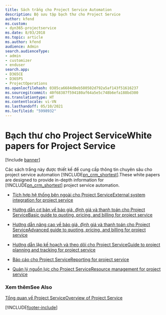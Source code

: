 ```yaml
---
title: Sách trắng cho Project Service Automation
description: Bộ sưu tập bạch thư cho Project Service
author: kfend
ms.custom:
- dyn365-projectservice
ms.date: 8/03/2018
ms.topic: article
ms.author: kfend
audience: Admin
search.audienceType:
- admin
- customizer
- enduser
search.app:
- D365CE
- D365PS
- ProjectOperations
ms.openlocfilehash: 0385ca6684d0eb580502d792a5af143f51616237
ms.sourcegitcommit: 40f68387f594180af64a5e5c748b6efa188bd300
ms.translationtype: HT
ms.contentlocale: vi-VN
ms.lasthandoff: 05/10/2021
ms.locfileid: "5998932"
---
```

# <a name="white-papers-for-project-service"></a><span data-ttu-id="331c1-103">Bạch thư cho Project Service</span><span class="sxs-lookup"><span data-stu-id="331c1-103">White papers for Project Service</span></span>

[!include [banner](../includes/psa-now-project-operations.md)]

<span data-ttu-id="331c1-104">Các sách trắng này được thiết kế để cung cấp thông tin chuyên sâu cho project service automation [!INCLUDE[pn_crm_shortest](../includes/pn-crm-shortest.md)].</span><span class="sxs-lookup"><span data-stu-id="331c1-104">These white papers are designed to provide in-depth information for [!INCLUDE[pn_crm_shortest](../includes/pn-crm-shortest.md)] project service automation.</span></span>

-   [<span data-ttu-id="331c1-105">Tích hợp hệ thống bên ngoài cho Project Service</span><span class="sxs-lookup"><span data-stu-id="331c1-105">External system integration for project service</span></span>](https://go.microsoft.com/fwlink/?LinkId=825445)

-   [<span data-ttu-id="331c1-106">Hướng dẫn cơ bản về báo giá, định giá và thanh toán cho Project Service</span><span class="sxs-lookup"><span data-stu-id="331c1-106">Basic guide to quoting, pricing, and billing for project service</span></span>](https://go.microsoft.com/fwlink/?LinkId=825241)

-   [<span data-ttu-id="331c1-107">Hướng dẫn nâng cao về báo giá, định giá và thanh toán cho Project Service</span><span class="sxs-lookup"><span data-stu-id="331c1-107">Advanced guide to quoting, pricing, and billing for project service</span></span>](https://go.microsoft.com/fwlink/?LinkId=825242)

-   [<span data-ttu-id="331c1-108">Hướng dẫn lập kế hoạch và theo dõi cho Project Service</span><span class="sxs-lookup"><span data-stu-id="331c1-108">Guide to project planning and tracking for project service</span></span>](https://go.microsoft.com/fwlink/?LinkId=825243)

-   [<span data-ttu-id="331c1-109">Báo cáo cho Project Service</span><span class="sxs-lookup"><span data-stu-id="331c1-109">Reporting for project service</span></span>](https://go.microsoft.com/fwlink/?LinkId=825446)

-   [<span data-ttu-id="331c1-110">Quản lý nguồn lực cho Project Service</span><span class="sxs-lookup"><span data-stu-id="331c1-110">Resource management for project service</span></span>](https://go.microsoft.com/fwlink/?LinkId=825244)

### <a name="see-also"></a><span data-ttu-id="331c1-111">Xem thêm</span><span class="sxs-lookup"><span data-stu-id="331c1-111">See Also</span></span>
 [<span data-ttu-id="331c1-112">Tổng quan về Project Service</span><span class="sxs-lookup"><span data-stu-id="331c1-112">Overview of Project Service</span></span>](../psa/overview.md)


[!INCLUDE[footer-include](../includes/footer-banner.md)]